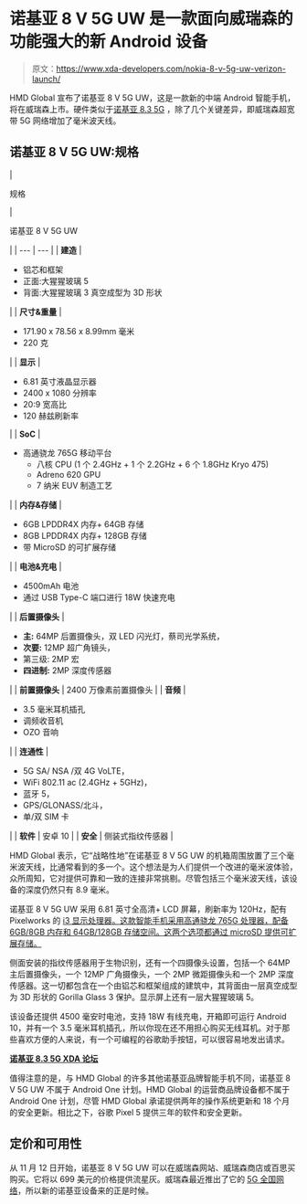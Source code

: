 # 诺基亚 8 V 5G UW 是一款面向威瑞森的功能强大的新 Android 设备

> 原文：<https://www.xda-developers.com/nokia-8-v-5g-uw-verizon-launch/>

HMD Global 宣布了诺基亚 8 V 5G UW，这是一款新的中端 Android 智能手机，将在威瑞森上市。硬件类似于[诺基亚 8.3 5G](https://www.xda-developers.com/nokia-8-3-5g-us-launch-fall/) ，除了几个关键差异，即威瑞森超宽带 5G 网络增加了毫米波天线。

## 诺基亚 8 V 5G UW:规格

| 

规格

 | 

诺基亚 8 V 5G UW

 |
| --- | --- |
| **建造** | 

*   铝芯和框架
*   正面:大猩猩玻璃 5
*   背面:大猩猩玻璃 3 真空成型为 3D 形状

 |
| **尺寸&重量** | 

*   171.90 x 78.56 x 8.99mm 毫米
*   220 克

 |
| **显示** | 

*   6.81 英寸液晶显示器
*   2400 x 1080 分辨率
*   20:9 宽高比
*   120 赫兹刷新率

 |
| **SoC** | 

*   高通骁龙 765G 移动平台
    *   八核 CPU (1 个 2.4GHz + 1 个 2.2GHz + 6 个 1.8GHz Kryo 475)
    *   Adreno 620 GPU
    *   7 纳米 EUV 制造工艺

 |
| **内存&存储** | 

*   6GB LPDDR4X 内存+ 64GB 存储
*   8GB LPDDR4X 内存+ 128GB 存储
*   带 MicroSD 的可扩展存储

 |
| **电池&充电** | 

*   4500mAh 电池
*   通过 USB Type-C 端口进行 18W 快速充电

 |
| **后置摄像头** | 

*   **主:** 64MP 后置摄像头，双 LED 闪光灯，蔡司光学系统，
*   **次要:** 12MP 超广角镜头，
*   第三级: 2MP 宏
*   **四进制:** 2MP 深度传感器

 |
| **前置摄像头** | 2400 万像素前置摄像头 |
| **音频** | 

*   3.5 毫米耳机插孔
*   调频收音机
*   OZO 音响

 |
| **连通性** | 

*   5G SA/ NSA /双 4G VoLTE，
*   WiFi 802.11 ac (2.4GHz + 5GHz)，
*   蓝牙 5，
*   GPS/GLONASS/北斗，
*   单/双 SIM 卡

 |
| **软件** | 安卓 10 |
| **安全** | 侧装式指纹传感器 |

HMD Global 表示，它“战略性地”在诺基亚 8 V 5G UW 的机箱周围放置了三个毫米波天线，比通常看到的多一个。这个想法是为人们提供一个改进的毫米波体验，众所周知，它对提供可靠和一致的连接非常挑剔。尽管包括三个毫米波天线，该设备的深度仍然只有 8.9 毫米。

诺基亚 8 V 5G UW 采用 6.81 英寸全高清+ LCD 屏幕，刷新率为 120Hz，配有 Pixelworks 的 [i3 显示处理器。这款智能手机采用高通骁龙 765G 处理器，配备 6GB/8GB 内存和 64GB/128GB 存储空间。这两个选项都通过 microSD 提供可扩展存储。](https://www.xda-developers.com/pixelworks-i6-display-processor-chip/)

侧面安装的指纹传感器用于生物识别，还有一个四摄像头设置，包括一个 64MP 主后置摄像头，一个 12MP 广角摄像头，一个 2MP 微距摄像头和一个 2MP 深度传感器。这一切都包含在一个由铝芯和框架组成的建筑中，其背面由一层真空成型为 3D 形状的 Gorilla Glass 3 保护。显示屏上还有一层大猩猩玻璃 5。

该设备还提供 4500 毫安时电池，支持 18W 有线充电，开箱即可运行 Android 10，并有一个 3.5 毫米耳机插孔，所以你现在还不用担心购买无线耳机。对于那些喜欢方便的人来说，有一个可编程的谷歌助手按钮，可以很容易地发出请求。

**[诺基亚 8.3 5G XDA 论坛](https://forum.xda-developers.com/nokia-8-3-5g)**

值得注意的是，与 HMD Global 的许多其他诺基亚品牌智能手机不同，诺基亚 8 V 5G UW 不属于 Android One 计划。HMD Global 的运营商品牌设备都不属于 Android One 计划，尽管 HMD Global 承诺提供两年的操作系统更新和 18 个月的安全更新。相比之下，谷歌 Pixel 5 提供三年的软件和安全更新。

## 定价和可用性

从 11 月 12 日开始，诺基亚 8 V 5G UW 可以在威瑞森网站、威瑞森商店或百思买购买。它将以 699 美元的价格提供流星灰。威瑞森最近推出了它的 [5G 全国网络](https://www.xda-developers.com/verizon-nationwide-5g-network-iphone-12-launch/)，所以新的诺基亚设备来的正是时候。